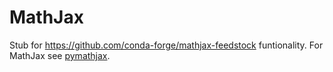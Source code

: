 # MathJax

Stub for https://github.com/conda-forge/mathjax-feedstock funtionality. For MathJax see [pymathjax](https://github.com/kiwi0fruit/pymathjax).
